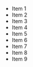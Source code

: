 <!DOCTYPE html>
<html lang="en">
    <head>
        <meta charset="utf-8">
        <title>Selectors</title>
    </head>
    <body>
        <ul>
            <li>Item 1</li>
            <li>Item 2</li>
            <li>Item 3</li>
            <li>Item 4</li>
            <li>Item 5</li>
            <li>Item 6</li>
            <li>Item 7</li>
            <li>Item 8</li>
            <li>Item 9</li>
       </ul>
    </body>
</html>
